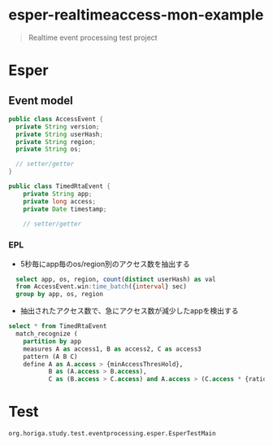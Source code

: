 # esper-realtimeaccess-mon-example
> Realtime event processing test project

# Esper 

## Event model

```java
public class AccessEvent {
  private String version;
  private String userHash;
  private String region;
  private String os;

  // setter/getter
}
```

```java
public class TimedRtaEvent {
	private String app;
	private long access;
	private Date timestamp;
	
	// setter/getter
```


### EPL

- 5秒毎にapp毎のos/region別のアクセス数を抽出する

```sql
  select app, os, region, count(distinct userHash) as val 
  from AccessEvent.win:time_batch({interval} sec) 
  group by app, os, region
```

- 抽出されたアクセス数で、急にアクセス数が減少したappを検出する

```sql
select * from TimedRtaEvent 
  match_recognize ( 
    partition by app 
    measures A as access1, B as access2, C as access3 
    pattern (A B C)  
    define A as A.access > {minAccessThresHold}, 
           B as (A.access > B.access), 
           C as (B.access > C.access) and A.access > (C.access * {ratio}))
```


# Test
`org.horiga.study.test.eventprocessing.esper.EsperTestMain`
